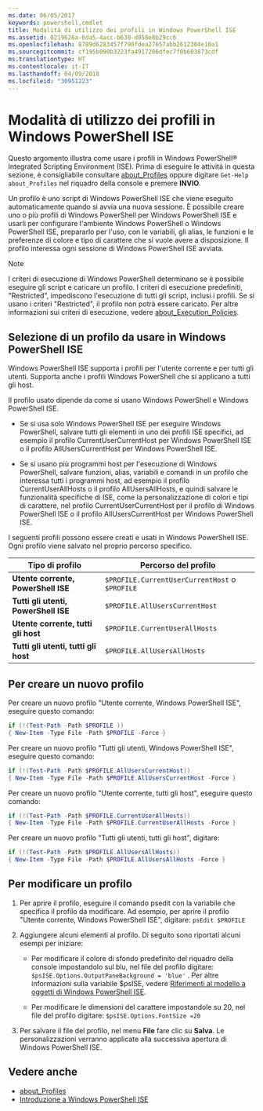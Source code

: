 ```yaml
---
ms.date: 06/05/2017
keywords: powershell,cmdlet
title: Modalità di utilizzo dei profili in Windows PowerShell ISE
ms.assetid: 0219626a-6da5-4acc-b630-d058e8b29cc6
ms.openlocfilehash: 8789d6283457f790fdea27657abb2612304e10a1
ms.sourcegitcommit: cf195b090b3223fa4917206dfec7f0b603873cdf
ms.translationtype: HT
ms.contentlocale: it-IT
ms.lasthandoff: 04/09/2018
ms.locfileid: "30951223"
---
```

# <a name="how-to-use-profiles-in-windows-powershell-ise"></a>Modalità di utilizzo dei profili in Windows PowerShell ISE

Questo argomento illustra come usare i profili in Windows PowerShell® Integrated Scripting Environment (ISE). Prima di eseguire le attività in questa sezione, è consigliabile consultare [about_Profiles](/powershell/module/microsoft.powershell.core/about/about_profiles) oppure digitare `Get-Help about_Profiles` nel riquadro della console e premere **INVIO**.

Un profilo è uno script di Windows PowerShell ISE che viene eseguito automaticamente quando si avvia una nuova sessione.  È possibile creare uno o più profili di Windows PowerShell per Windows PowerShell ISE e usarli per configurare l'ambiente Windows PowerShell o Windows PowerShell ISE, prepararlo per l'uso, con le variabili, gli alias, le funzioni e le preferenze di colore e tipo di carattere che si vuole avere a disposizione. Il profilo interessa ogni sessione di Windows PowerShell ISE avviata.

> [!NOTE]
> I criteri di esecuzione di Windows PowerShell determinano se è possibile eseguire gli script e caricare un profilo. I criteri di esecuzione predefiniti, "Restricted", impediscono l'esecuzione di tutti gli script, inclusi i profili. Se si usano i criteri "Restricted", il profilo non potrà essere caricato. Per altre informazioni sui criteri di esecuzione, vedere [about_Execution_Policies](/powershell/module/microsoft.powershell.core/about/about_execution_policies).

## <a name="selecting-a-profile-to-use-in-the-windows-powershell-ise"></a>Selezione di un profilo da usare in Windows PowerShell ISE

Windows PowerShell ISE supporta i profili per l'utente corrente e per tutti gli utenti. Supporta anche i profili Windows PowerShell che si applicano a tutti gli host.

Il profilo usato dipende da come si usano Windows PowerShell e Windows PowerShell ISE.

- Se si usa solo Windows PowerShell ISE per eseguire Windows PowerShell, salvare tutti gli elementi in uno dei profili ISE specifici, ad esempio il profilo CurrentUserCurrentHost per Windows PowerShell ISE o il profilo AllUsersCurrentHost per Windows PowerShell ISE.

- Se si usano più programmi host per l'esecuzione di Windows PowerShell, salvare funzioni, alias, variabili e comandi in un profilo che interessa tutti i programmi host, ad esempio il profilo CurrentUserAllHosts o il profilo AllUsersAllHosts, e quindi salvare le funzionalità specifiche di ISE, come la personalizzazione di colori e tipi di carattere, nel profilo CurrentUserCurrentHost per il profilo di Windows PowerShell ISE o il profilo AllUsersCurrentHost per Windows PowerShell ISE.

I seguenti profili possono essere creati e usati in Windows PowerShell ISE. Ogni profilo viene salvato nel proprio percorso specifico.

| Tipo di profilo | Percorso del profilo |
| --- | --- |
| **Utente corrente, PowerShell ISE**| `$PROFILE.CurrentUserCurrentHost` o `$PROFILE` |
| **Tutti gli utenti, PowerShell ISE**| `$PROFILE.AllUsersCurrentHost` |
| **Utente corrente, tutti gli host**| `$PROFILE.CurrentUserAllHosts` |
| **Tutti gli utenti, tutti gli host** | `$PROFILE.AllUsersAllHosts` |

## <a name="to-create-a-new-profile"></a>Per creare un nuovo profilo

Per creare un nuovo profilo "Utente corrente, Windows PowerShell ISE", eseguire questo comando:

```powershell
if (!(Test-Path -Path $PROFILE ))
{ New-Item -Type File -Path $PROFILE -Force }
```

Per creare un nuovo profilo "Tutti gli utenti, Windows PowerShell ISE", eseguire questo comando:

```powershell
if (!(Test-Path -Path $PROFILE.AllUsersCurrentHost))
{ New-Item -Type File -Path $PROFILE.AllUsersCurrentHost -Force }
```

Per creare un nuovo profilo "Utente corrente, tutti gli host", eseguire questo comando:

```powershell
if (!(Test-Path -Path $PROFILE.CurrentUserAllHosts))
{ New-Item -Type File -Path $PROFILE.CurrentUserAllHosts -Force }
```

Per creare un nuovo profilo "Tutti gli utenti, tutti gli host", digitare:

```powershell
if (!(Test-Path -Path $PROFILE.AllUsersAllHosts))
{ New-Item -Type File -Path $PROFILE.AllUsersAllHosts -Force }
```

## <a name="to-edit-a-profile"></a>Per modificare un profilo

1. Per aprire il profilo, eseguire il comando psedit con la variabile che specifica il profilo da modificare. Ad esempio, per aprire il profilo "Utente corrente, Windows PowerShell ISE", digitare: `psEdit $PROFILE`

2. Aggiungere alcuni elementi al profilo. Di seguito sono riportati alcuni esempi per iniziare:

   - Per modificare il colore di sfondo predefinito del riquadro della console impostandolo sul blu, nel file del profilo digitare: `$psISE.Options.OutputPaneBackground = 'blue'` . Per altre informazioni sulla variabile $psISE, vedere [Riferimenti al modello a oggetti di Windows PowerShell ISE](The-ISE-Object-Model-Hierarchy.md).

   - Per modificare le dimensioni del carattere impostandole su 20, nel file del profilo digitare: `$psISE.Options.FontSize =20`

3. Per salvare il file del profilo, nel menu **File** fare clic su **Salva**. Le personalizzazioni verranno applicate alla successiva apertura di Windows PowerShell ISE.

## <a name="see-also"></a>Vedere anche

- [about_Profiles](/powershell/module/microsoft.powershell.core/about/about_profiles)
- [Introduzione a Windows PowerShell ISE](Introducing-the-Windows-PowerShell-ISE.md)